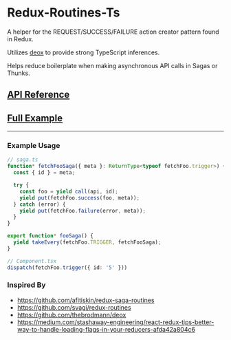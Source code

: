 # Redux-Routines-Ts

A helper for the REQUEST/SUCCESS/FAILURE action creator pattern found in Redux.

Utilizes [deox](https://github.com/thebrodmann/deox) to provide strong TypeScript inferences.

Helps reduce boilerplate when making asynchronous API calls in Sagas or Thunks.

## [API Reference](https://harrygogonis.github.io/redux-routines-ts/)
## [Full Example](https://codesandbox.io/s/typescript-redux-routines-c7nde)
---

### Example Usage
```ts
// saga.ts
function* fetchFooSaga({ meta }: ReturnType<typeof fetchFoo.trigger>) {
  const { id } = meta;

  try {
    const foo = yield call(api, id);
    yield put(fetchFoo.success(foo, meta));
  } catch (error) {
    yield put(fetchFoo.failure(error, meta));
  }
}

export function* fooSaga() {
  yield takeEvery(fetchFoo.TRIGGER, fetchFooSaga);
}

// Component.tsx
dispatch(fetchFoo.trigger({ id: '5' }))
```
### Inspired By
* https://github.com/afitiskin/redux-saga-routines
* https://github.com/svagi/redux-routines
* https://github.com/thebrodmann/deox
* https://medium.com/stashaway-engineering/react-redux-tips-better-way-to-handle-loading-flags-in-your-reducers-afda42a804c6